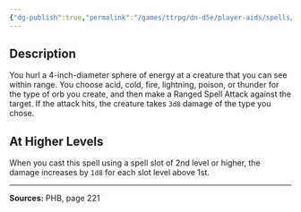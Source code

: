 ```yaml
---
{"dg-publish":true,"permalink":"/games/ttrpg/dn-d5e/player-aids/spells/level-1/chromatic-orb/","tags":["TTRPG/DND/5e","verbal","somatic","material"]}
---
```



## Description
You hurl a 4-inch-diameter sphere of energy at a creature that you can see within range.
You choose acid, cold, fire, lightning, poison, or thunder for the type of orb you create, and then make a Ranged Spell Attack against the target.
If the attack hits, the creature takes `3d8` damage of the type you chose.

## At Higher Levels
When you cast this spell using a spell slot of 2nd level or higher, the damage increases by `1d8` for each slot level above 1st.

---

**Sources:** PHB, page 221
